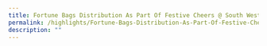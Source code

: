 ```yaml
---
title: Fortune Bags Distribution As Part Of Festive Cheers @ South West
permalink: /highlights/Fortune-Bags-Distribution-As-Part-Of-Festive-Cheers-SouthWest
description: ""
---
```

